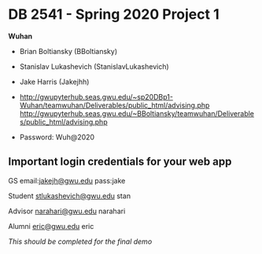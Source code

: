 # DB 2541 - Spring 2020 Project 1


**Wuhan**
 - Brian Boltiansky (BBoltiansky)
 - Stanislav Lukashevich (StanislavLukashevich)
 - Jake Harris (Jakejhh)
 - http://gwupyterhub.seas.gwu.edu/~sp20DBp1-Wuhan/teamwuhan/Deliverables/public_html/advising.php
   http://gwupyterhub.seas.gwu.edu/~BBoltiansky/teamwuhan/Deliverables/public_html/advising.php
 
 - Password: Wuh@2020

 
 ## Important login credentials for your web app
  
 GS
 email:jakejh@gwu.edu
 pass:jake
 
 Student
 stlukashevich@gwu.edu
 stan
 
 Advisor
 narahari@gwu.edu
 narahari
 
 Alumni
 eric@gwu.edu
 eric
 
 
 *This should be completed for the final demo*
 
 

